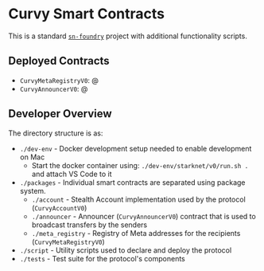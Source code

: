 # Curvy Smart Contracts

This is a standard [`sn-foundry`](https://foundry-rs.github.io/starknet-foundry/) project with additional functionality scripts.

## Deployed Contracts

-   `CurvyMetaRegistryV0`: @ []()
-   `CurvyAnnouncerV0`: @ []()

## Developer Overview

The directory structure is as:

-   `./dev-env` - Docker development setup needed to enable development on Mac
    -   Start the docker container using: `./dev-env/starknet/v0/run.sh .` and attach VS Code to it
-   `./packages` - Individual smart contracts are separated using package system.
    -   `./account` - Stealth Account implementation used by the protocol (`CurvyAccountV0`)
    -   `./announcer` - Announcer (`CurvyAnnouncerV0`) contract that is used to broadcast transfers by the senders
    -   `./meta_registry` - Registry of Meta addresses for the recipients (`CurvyMetaRegistryV0`)
-   `./script` - Utility scripts used to declare and deploy the protocol
-   `./tests` - Test suite for the protocol's components
